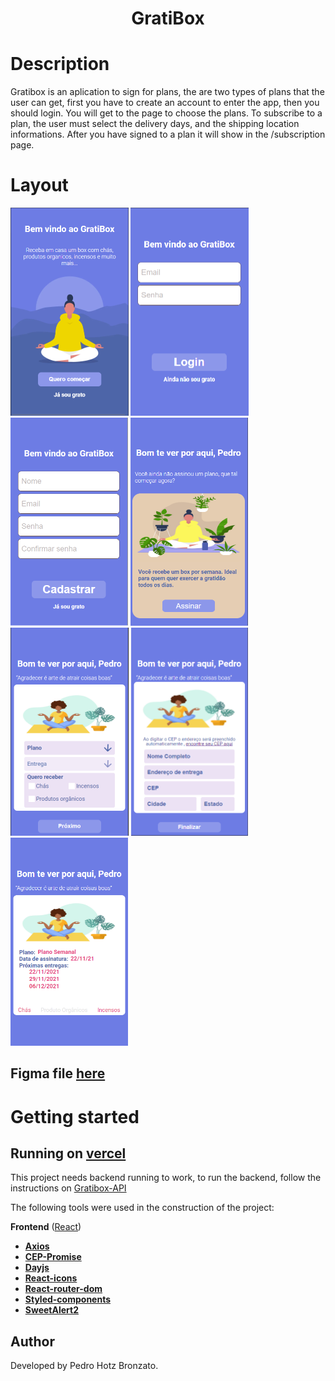 <h1 align="center"> GratiBox </h1>

# Description
Gratibox is an aplication to sign for plans, the are two types of plans that the user can get, first you have to create an account to enter the app, then you should login. You will get to the page to choose the plans. To subscribe to a plan, the user must select the delivery days, and the shipping location informations. After you have signed to a plan it will show in the /subscription page. 

# Layout

<div align="start">
 <img src="./public/homelayout.png" alt="Home page" height="333"/>
 <img src="./public/loginlayout.png" alt="login page" height="333"/>
 <img src="./public/registerlayout.png" alt="register page" height="333"/>
 <img src="./public/signplan.png" alt="plans page" height="333"/>
 <img src="./public/signplandata.png" alt="plans page" height="333"/>
 <img src="./public/signdata2.png" alt="plans page" height="333"/>
 <img src="./public/subscriptioninfo.png" alt="plans page" height="333"/>
</div>

 Figma file <a href="https://www.figma.com/file/wHTsMeg2oVdW96ptraU2Gb/GratiBox?node-id=0%3A1">here</a>
---


# Getting started

## Running on [vercel](https://grati-box-front-end.vercel.app)

This project needs backend running to work,
to run the backend, follow the instructions on [Gratibox-API](https://github.com/pedrohotz/GratiBox-API)


The following tools were used in the construction of the project:

**Frontend**  ([React](https://reactjs.org/))

-   **[Axios](https://github.com/axios/axios)**
-   **[CEP-Promise](https://github.com/BrasilAPI/cep-promise)**
-   **[Dayjs](https://github.com/iamkun/dayjs)**
-   **[React-icons](https://github.com/react-icons/react-icons)**
-   **[React-router-dom](https://github.com/remix-run/react-router)**
-   **[Styled-components](https://github.com/styled-components/styled-components)**
-   **[SweetAlert2](https://github.com/sweetalert2/sweetalert2)**


## Author

Developed by Pedro Hotz Bronzato.